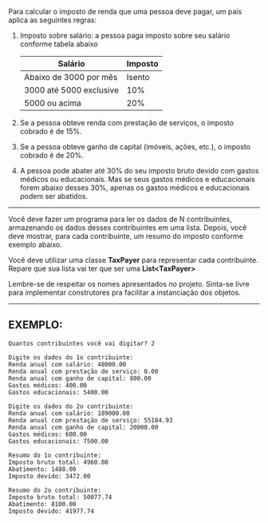 Para calcular o imposto de renda que uma pessoa deve pagar, um país aplica as seguintes regras:

1. Imposto sobre salário: a pessoa paga imposto sobre seu salário conforme tabela abaixo

   | Salário    | Imposto |
   |------------|---------|
   | Abaixo de 3000 por mês | Isento  |
   | 3000 até 5000 exclusive | 10%     |
   | 5000 ou acima | 20%     |

2. Se a pessoa obteve renda com prestação de serviços, o imposto cobrado é de 15%.
3. Se a pessoa obteve ganho de capital (imóveis, ações, etc.), o imposto cobrado é de 20%.
4. A pessoa pode abater até 30% do seu imposto bruto devido com gastos médicos ou educacionais. Mas se seus gastos médicos e educacionais forem abaixo desses 30%, apenas os gastos médicos e educacionais podem ser abatidos.

---

Você deve fazer um programa para ler os dados de N contribuintes, armazenando os dados desses contribuintes em uma lista. Depois, você deve mostrar, para cada contribuinte, um resumo do imposto conforme exemplo abaixo.

Você deve utilizar uma classe **TaxPayer** para representar cada contribuinte. Repare que sua lista vai ter que ser uma **List&lt;TaxPayer&gt;**

Lembre-se de respeitar os nomes apresentados no projeto. Sinta-se livre para implementar construtores pra facilitar a instanciação dos objetos.

---

## EXEMPLO:

```
Quantos contribuintes você vai digitar? 2

Digite os dados do 1o contribuinte:
Renda anual com salário: 48000.00
Renda anual com prestação de serviço: 0.00
Renda anual com ganho de capital: 800.00
Gastos médicos: 400.00
Gastos educacionais: 5400.00

Digite os dados do 2o contribuinte:
Renda anual com salário: 189000.00
Renda anual com prestação de serviço: 55184.93
Renda anual com ganho de capital: 20000.00
Gastos médicos: 600.00
Gastos educacionais: 7500.00

Resumo do 1o contribuinte:
Imposto bruto total: 4960.00
Abatimento: 1488.00
Imposto devido: 3472.00

Resumo do 2o contribuinte:
Imposto bruto total: 50077.74
Abatimento: 8100.00
Imposto devido: 41977.74
```
